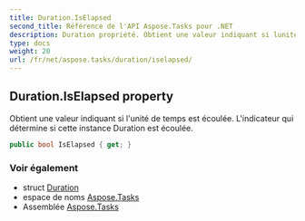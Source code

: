 ```yaml
---
title: Duration.IsElapsed
second_title: Référence de l'API Aspose.Tasks pour .NET
description: Duration propriété. Obtient une valeur indiquant si lunité de temps est écoulée. Lindicateur qui détermine si cette instance Duration est écoulée.
type: docs
weight: 20
url: /fr/net/aspose.tasks/duration/iselapsed/
---
```

## Duration.IsElapsed property

Obtient une valeur indiquant si l'unité de temps est écoulée. L'indicateur qui détermine si cette instance Duration est écoulée.

```csharp
public bool IsElapsed { get; }
```

### Voir également

* struct [Duration](../)
* espace de noms [Aspose.Tasks](../../duration/)
* Assemblée [Aspose.Tasks](../../../)


